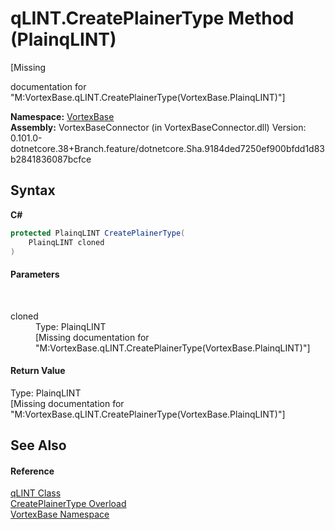 # qLINT.CreatePlainerType Method (PlainqLINT)
 

\[Missing <summary> documentation for "M:VortexBase.qLINT.CreatePlainerType(VortexBase.PlainqLINT)"\]

**Namespace:**&nbsp;<a href="N_VortexBase.md">VortexBase</a><br />**Assembly:**&nbsp;VortexBaseConnector (in VortexBaseConnector.dll) Version: 0.101.0-dotnetcore.38+Branch.feature/dotnetcore.Sha.9184ded7250ef900bfdd1d83b2841836087bcfce

## Syntax

**C#**<br />
``` C#
protected PlainqLINT CreatePlainerType(
	PlainqLINT cloned
)
```


#### Parameters
&nbsp;<dl><dt>cloned</dt><dd>Type: PlainqLINT<br />\[Missing <param name="cloned"/> documentation for "M:VortexBase.qLINT.CreatePlainerType(VortexBase.PlainqLINT)"\]</dd></dl>

#### Return Value
Type: PlainqLINT<br />\[Missing <returns> documentation for "M:VortexBase.qLINT.CreatePlainerType(VortexBase.PlainqLINT)"\]

## See Also


#### Reference
<a href="T_VortexBase_qLINT.md">qLINT Class</a><br /><a href="Overload_VortexBase_qLINT_CreatePlainerType.md">CreatePlainerType Overload</a><br /><a href="N_VortexBase.md">VortexBase Namespace</a><br />